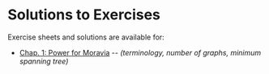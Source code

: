# Solutions to Exercises

Exercise sheets and solutions are available for:
- [Chap. 1: Power for Moravia](ex_01.pdf)  -- *(terminology, number of graphs, minimum spanning tree)* 
